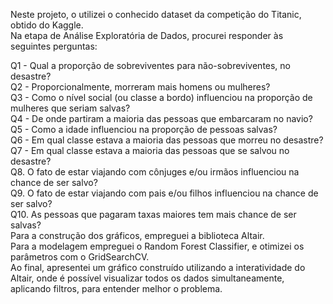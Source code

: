 Neste projeto, o utilizei o conhecido dataset da competição do Titanic, obtido do Kaggle.  
Na etapa de Análise Exploratória de Dados, procurei responder às seguintes perguntas:  

Q1 - Qual a proporção de sobreviventes para não-sobreviventes, no desastre?  
Q2 - Proporcionalmente, morreram mais homens ou mulheres?  
Q3 - Como o nível social (ou classe a bordo) influenciou na proporção de mulheres que seriam salvas?  
Q4 - De onde partiram a maioria das pessoas que embarcaram no navio?  
Q5 - Como a idade influenciou na proporção de pessoas salvas?  
Q6 - Em qual classe estava a maioria das pessoas que morreu no desastre?  
Q7 - Em qual classe estava a maioria das pessoas que se salvou no desastre?  
Q8. O fato de estar viajando com cônjuges e/ou irmãos influenciou na chance de ser salvo?  
Q9. O fato de estar viajando com pais e/ou filhos influenciou na chance de ser salvo?  
Q10. As pessoas que pagaram taxas maiores tem mais chance de ser salvas?  
Para a construção dos gráficos, empreguei a biblioteca Altair.  
Para a modelagem empreguei o Random Forest Classifier, e otimizei os parâmetros com o GridSearchCV.  
Ao final, apresentei um gráfico construído utilizando a interatividade do Altair, onde é possível visualizar todos os dados simultaneamente, aplicando filtros, para entender melhor o problema.  
